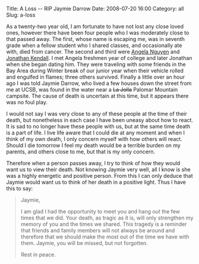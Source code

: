 Title: A Loss -- RIP Jaymie Darrow
Date: 2008-07-20 16:00
Category: all
Slug: a-loss

As a twenty-two year old, I am fortunate to have not lost any close
loved ones, however there have been four people who I was moderately
close to that passed away. The first, whose name is escaping me, was in
seventh grade when a fellow student who I shared classes, and
occasionally ate with, died from cancer. The second and third were
[Angela Nguyen][] and [Jonathan Kendall][]. I met Angela freshmen year
of college and later Jonathan when she began dating him. They were
traveling with some friends in the Bay Area during Winter break of our
junior year when their vehicle rolled and engulfed in flames; three
others survived. Finally a little over an hour ago I was told Jaymie
Darrow, who lived a few houses down the street from me at UCSB, was
found in the water near a <del>La Jolla</del> Palomar Mountain campsite. The
cause of death is uncertain at this time, but it appears there was no
foul play.

I would not say I was very close to any of these people at the time of
their death, but nonetheless in each case I have been uneasy about how
to react. It is sad to no longer have these people with us, but at the
same time death is a part of life. I live life aware that I could die at
any moment and when I think of my own death, I only concern myself with
how others will react. Should I die tomorrow I feel my death would be a
terrible burden on my parents, and others close to me, but that is my
only concern.

Therefore when a person passes away, I try to think of how they would
want us to view their death. Not knowing Jaymie very well, all I know is
she was a highly energetic and positive person. From this I can only
deduce that Jaymie would want us to think of her death in a positive
light. Thus I have this to say:

> Jaymie,
>
> I am glad I had the opportunity to meet you and hang out the few times
> that we did. Your death, as tragic as it is, will only strengthen my
> memory of you and the times we shared. This tragedy is a reminder that
> friends and family members will not always be around and therefore
> that we should make the most out of the time we have with them.
> Jaymie, you will be missed, but not forgotten.
>
> Rest in peace.

  [Angela Nguyen]: http://www.mem.com/Story.aspx?ID=1671541
  [Jonathan Kendall]: http://www.mem.com/Story.aspx?ID=1671301
